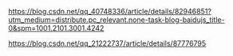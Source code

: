 <!--
 * @Author: your name
 * @Date: 2021-03-02 14:07:32
 * @LastEditTime: 2021-03-30 15:32:08
 * @LastEditors: Please set LastEditors
 * @Description: In User Settings Edit
 * @FilePath: /three.js-lessions/教程/docs/使用THREE.JS制作一款3D飞机游戏.md
 * 
-->
https://blog.csdn.net/qq_40748336/article/details/82946851?utm_medium=distribute.pc_relevant.none-task-blog-baidujs_title-0&spm=1001.2101.3001.4242

https://blog.csdn.net/qq_21222737/article/details/87776795